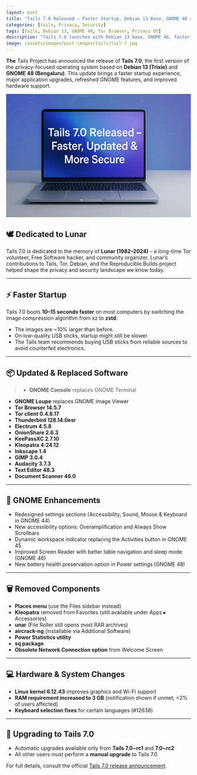 ```yaml
---
layout: post
title: "Tails 7.0 Released – Faster Startup, Debian 13 Base, GNOME 48 and Major Updates"
categories: [tails, Privacy, Security]
tags: [Tails, Debian 13, GNOME 48, Tor Browser, Privacy OS]
description: "Tails 7.0 launches with Debian 13 base, GNOME 48, faster startup, updated apps, improved hardware support, and a tribute to Lunar."
image: /assets/images/post-images/tails/tail-7.jpg
---
```


**The** Tails Project has announced the release of **Tails 7.0**, the first version of the privacy-focused operating system based on **Debian 13 (Trixie)** and **GNOME 48 (Bengaluru)**. This update brings a faster startup experience, major application upgrades, refreshed GNOME features, and improved hardware support.

![Tails 7 featured image](/assets/images/post-images/tails/tail-7.jpg)

## 🕊️ Dedicated to Lunar  
Tails 7.0 is dedicated to the memory of **Lunar (1982–2024)** – a long-time Tor volunteer, Free Software hacker, and community organizer. Lunar’s contributions to Tails, Tor, Debian, and the Reproducible Builds project helped shape the privacy and security landscape we know today.

---

## ⚡ Faster Startup  
Tails 7.0 boots **10–15 seconds faster** on most computers by switching the image compression algorithm from xz to **zstd**.  
* The images are ~10% larger than before.  
* On low-quality USB sticks, startup might still be slower.  
* The Tails team recommends buying USB sticks from reliable sources to avoid counterfeit electronics.

---

## 📦 Updated & Replaced Software  

> - **GNOME Console** replaces GNOME Terminal  
- **GNOME Loupe** replaces GNOME Image Viewer  
- **Tor Browser 14.5.7**  
- **Tor client 0.4.8.17**  
- **Thunderbird 128.14.0esr**  
- **Electrum 4.5.8**  
- **OnionShare 2.6.3**  
- **KeePassXC 2.7.10**  
- **Kleopatra 4:24.12**  
- **Inkscape 1.4**  
- **GIMP 3.0.4**  
- **Audacity 3.7.3**  
- **Text Editor 48.3**  
- **Document Scanner 46.0**

---

## 🎨 GNOME Enhancements  
- Redesigned settings sections (Accessibility, Sound, Mouse & Keyboard in GNOME 44)  
- New accessibility options: Overamplification and Always Show Scrollbars  
- Dynamic workspace indicator replacing the Activities button in GNOME 45  
- Improved Screen Reader with better table navigation and sleep mode (GNOME 46)  
- New battery health preservation option in Power settings (GNOME 48)

---

## 🗑️ Removed Components  
- **Places menu** (use the Files sidebar instead)  
- **Kleopatra** removed from Favorites (still available under Apps ▸ Accessories)  
- **unar** (File Roller still opens most RAR archives)  
- **aircrack-ng** (installable via Additional Software)  
- **Power Statistics utility**  
- **sq package**  
- **Obsolete Network Connection option** from Welcome Screen

---

## 💻 Hardware & System Changes  
- **Linux kernel 6.12.43** improves graphics and Wi-Fi support  
- **RAM requirement increased to 3 GB** (notification shown if unmet; <2% of users affected)  
- **Keyboard selection fixes** for certain languages (#12638)

---

## 🔄 Upgrading to Tails 7.0  
- Automatic upgrades available only from **Tails 7.0~rc1** and **7.0~rc2**  
- All other users must perform a **manual upgrade** to Tails 7.0  

For full details, consult the official [Tails 7.0 release announcement](https://tails.net/news/version_7.0/).